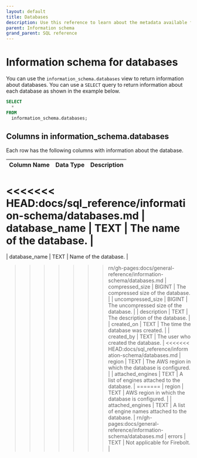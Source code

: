 ```yaml
---
layout: default
title: Databases
description: Use this reference to learn about the metadata available for Firebolt databases using the information schema.
parent: Information schema
grand_parent: SQL reference
---
```


# Information schema for databases

You can use the `information_schema.databases` view to return information about databases. You can use a `SELECT` query to return information about each database as shown in the example below.

```sql
SELECT
  *
FROM
  information_schema.databases;
```

## Columns in information_schema.databases

Each row has the following columns with information about the database.

| Column Name                   | Data Type | Description |
| :-----------------------------| :-------- | :---------- |
<<<<<<< HEAD:docs/sql_reference/information-schema/databases.md
| database_name                 | TEXT      | The name of the database. |
=======
| database_name                 | TEXT      | Name of the database. |
>>>>>>> rn/gh-pages:docs/general-reference/information-schema/databases.md
| compressed_size               | BIGINT    | The compressed size of the database. | 
| uncompressed_size             | BIGINT    | The uncompressed size of the database. |
| description                   | TEXT      | The description of the database. |
| created_on                    | TEXT      | The time the database was created. |
| created_by                    | TEXT      | The user who created the database. |
<<<<<<< HEAD:docs/sql_reference/information-schema/databases.md
| region                        | TEXT      | The AWS region in which the database is configured. |
| attached_engines              | TEXT      | A list of engines attached to the database. |
=======
| region                        | TEXT      | AWS region in which the database is configured. |
| attached_engines              | TEXT      | A list of engine names attached to the database. |
>>>>>>> rn/gh-pages:docs/general-reference/information-schema/databases.md
| errors                        | TEXT      | Not applicable for Firebolt. |
